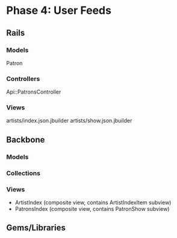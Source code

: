 # Phase 4: User Feeds

## Rails
### Models
Patron

### Controllers
Api::PatronsController

### Views
artists/index.json.jbuilder
artists/show.json.jbuilder

## Backbone
### Models

### Collections

### Views
* ArtistIndex (composite view, contains ArtistIndexItem subview)
* PatronsIndex (composite view, contains PatronShow subview)

## Gems/Libraries

